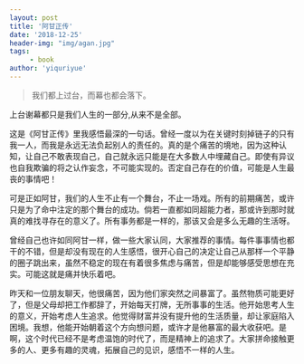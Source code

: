 ```yaml
---
layout: post
title: '阿甘正传'
date: '2018-12-25'
header-img: "img/agan.jpg"
tags:
     - book
author: 'yiquriyue'
---
```


> 我们都上过台，而幕也都会落下。

上台谢幕都只是我们人生的一部分,从来不是全部。

这是《阿甘正传》里我感悟最深的一句话。曾经一度以为在关键时刻掉链子的只有我一人，而我是永远无法负起别人的责任的。真的是个痛苦的境地，因为这种认知，让自己不敢表现自己，自己就永远只能是在大多数人中埋藏自己。即使有异议也自我欺骗的将之认作妄念，不可能实现的。否定自己存在的价值，可能是人生最丧的事情吧！

可是正如阿甘，我们的人生不止有一个舞台，不止一场戏。所有的前期痛苦，或许只是为了命中注定的那个舞台的成功。倘若一直都如同超能力者，那或许到那时就真的难找寻存在的意义了。所有事务都是一样的，那该又会是多么无趣的生活呀。

曾经自己也许如同阿甘一样，做一些大家认同，大家推荐的事情。每件事事情也都干的不错，但是却没有现在的人生感悟，很开心自己的决定让自己从那样一个平静的圈子跳出来，虽然不稳定的现在有着很多焦虑与痛苦，但是却能够感受思想在充实。可能这就是痛并快乐着吧。

昨天和一位朋友聊天，他很痛苦，因为他们家突然之间暴富了。虽然物质可能更好了，但是父母却把工作都辞了，开始每天打牌，无所事事的生活。他开始思考人生的意义，开始考虑人生追求。他觉得财富并没有提升他的生活质量，却让家庭陷入困境。我想，他能开始朝着这个方向想问题，或许才是他暴富的最大收获吧。是啊，这个时代已经不是考虑温饱的时代了，而是精神上的追求了。大家拼命接触更多的人、更多有趣的灵魂，拓展自己的见识，感悟不一样的人生。